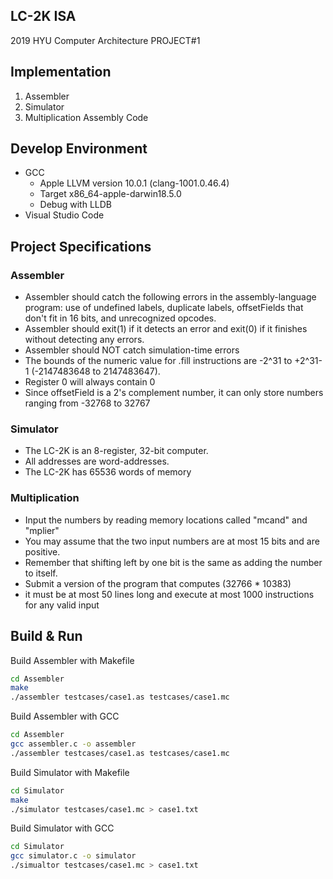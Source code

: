 ## LC-2K ISA

2019 HYU Computer Architecture PROJECT#1

## Implementation

1. Assembler
2. Simulator
3. Multiplication Assembly Code

## Develop Environment

- GCC
  - Apple LLVM version 10.0.1 (clang-1001.0.46.4)
  - Target x86_64-apple-darwin18.5.0
  - Debug with LLDB
- Visual Studio Code

## Project Specifications

### Assembler

- Assembler should catch the following errors in the assembly-language program: use of undefined labels, duplicate labels, offsetFields that don't fit in 16 bits, and unrecognized opcodes.
- Assembler should exit(1) if it detects an error and exit(0) if it finishes without detecting any errors.
- Assembler should NOT catch simulation-time errors
- The bounds of the numeric value for .fill instructions are -2^31 to +2^31-1 (-2147483648 to 2147483647).
- Register 0 will always contain 0
- Since offsetField is a 2's complement number, it can only store numbers ranging from -32768 to 32767

### Simulator

- The LC-2K is an 8-register, 32-bit computer.
- All addresses are word-addresses.
- The LC-2K has 65536 words of memory

### Multiplication

- Input the numbers by reading memory locations called "mcand" and "mplier"
- You may assume that the two input numbers are at most 15 bits and are positive.
- Remember that shifting left by one bit is the same as adding the number to itself.
- Submit a version of the program that computes (32766 \* 10383)
- it must be at most 50 lines long and execute at most 1000 instructions for any valid input

## Build & Run

Build Assembler with Makefile

```bash
cd Assembler
make
./assembler testcases/case1.as testcases/case1.mc
```

Build Assembler with GCC

```bash
cd Assembler
gcc assembler.c -o assembler
./assembler testcases/case1.as testcases/case1.mc
```

Build Simulator with Makefile

```bash
cd Simulator
make
./simulator testcases/case1.mc > case1.txt
```

Build Simulator with GCC

```bash
cd Simulator
gcc simulator.c -o simulator
./simualtor testcases/case1.mc > case1.txt
```
